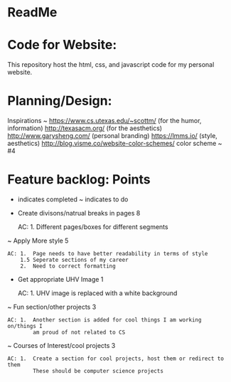 # ReadMe
# Code for Website: 
This repository host the html, css, and javascript code for my personal website.

# Planning/Design:
Inspirations ~  https://www.cs.utexas.edu/~scottm/  (for the humor, information)
                http://texasacm.org/                (for the aesthetics)
                http://www.garysheng.com/           (personal branding)
                https://lmms.io/                    (style, aesthetics)
                http://blog.visme.co/website-color-schemes/
                color scheme ~ #4

# Feature backlog:                                                        Points

+ indicates completed
~ indicates to do

+ Create divisons/natrual breaks in pages                                   8

    AC: 1.  Different pages/boxes for different segments
        

~ Apply More style                                                          5

    AC: 1.  Page needs to have better readability in terms of style
        1.5 Seperate sections of my career
        2.  Need to correct formatting 

+ Get appropriate UHV Image                                                 1

    AC: 1.  UHV image is replaced with a white background
    
~ Fun section/other projects                                                3
    
    AC: 1.  Another section is added for cool things I am working on/things I 
            am proud of not related to CS

~ Courses of Interest/cool projects                                         3
    
    AC: 1.  Create a section for cool projects, host them or redirect to them
            These should be computer science projects 

